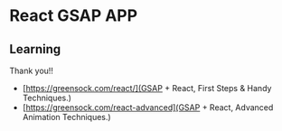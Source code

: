 # React GSAP APP

## Learning
Thank you!!
- [https://greensock.com/react/](GSAP + React, First Steps & Handy Techniques.)
- [https://greensock.com/react-advanced](GSAP + React, Advanced Animation Techniques.)